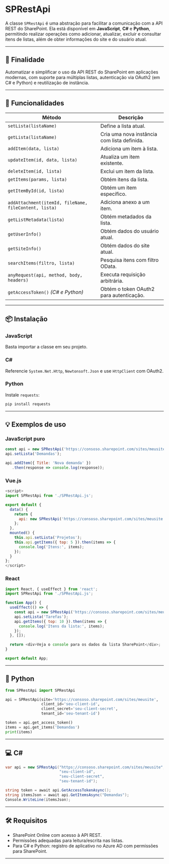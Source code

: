 # SPRestApi

A classe `SPRestApi` é uma abstração para facilitar a comunicação com a API REST do SharePoint. Ela está disponível em **JavaScript**, **C#** e **Python**, permitindo realizar operações como adicionar, atualizar, excluir e consultar itens de listas, além de obter informações do site e do usuário atual.

---

## 📌 Finalidade

Automatizar e simplificar o uso da API REST do SharePoint em aplicações modernas, com suporte para múltiplas listas, autenticação via OAuth2 (em C# e Python) e reutilização de instância.

---

## 🚀 Funcionalidades

| Método | Descrição |
|--------|-----------|
| `setLista(listaName)` | Define a lista atual. |
| `getLista(listaName)` | Cria uma nova instância com lista definida. |
| `addItem(data, lista)` | Adiciona um item à lista. |
| `updateItem(id, data, lista)` | Atualiza um item existente. |
| `deleteItem(id, lista)` | Exclui um item da lista. |
| `getItems(params, lista)` | Obtém itens da lista. |
| `getItemById(id, lista)` | Obtém um item específico. |
| `addAttachment(itemId, fileName, fileContent, lista)` | Adiciona anexo a um item. |
| `getListMetadata(lista)` | Obtém metadados da lista. |
| `getUserInfo()` | Obtém dados do usuário atual. |
| `getSiteInfo()` | Obtém dados do site atual. |
| `searchItems(filtro, lista)` | Pesquisa itens com filtro OData. |
| `anyRequest(api, method, body, headers)` | Executa requisição arbitrária. |
| `getAccessToken()` *(C# e Python)* | Obtém o token OAuth2 para autenticação. |

---

## 📦 Instalação

### JavaScript
Basta importar a classe em seu projeto.

### C#
Referencie `System.Net.Http`, `Newtonsoft.Json` e use `HttpClient` com OAuth2.

### Python
Instale `requests`:
```bash
pip install requests
```

---

## 💡 Exemplos de uso

### JavaScript puro

```javascript
const api = new SPRestApi('https://consoso.sharepoint.com/sites/meusite');
api.setLista('Demandas');

api.addItem({ Title: 'Nova demanda' })
   .then(response => console.log(response));
```

### Vue.js

```javascript
<script>
import SPRestApi from './SPRestApi.js';

export default {
  data() {
    return {
      api: new SPRestApi('https://consoso.sharepoint.com/sites/meusite')
    };
  },
  mounted() {
    this.api.setLista('Projetos');
    this.api.getItems({ top: 5 }).then(items => {
      console.log('Itens:', items);
    });
  }
};
</script>
```

### React

```javascript
import React, { useEffect } from 'react';
import SPRestApi from './SPRestApi.js';

function App() {
  useEffect(() => {
    const api = new SPRestApi('https://consoso.sharepoint.com/sites/meusite');
    api.setLista('Tarefas');
    api.getItems({ top: 10 }).then(items => {
      console.log('Itens da lista:', items);
    });
  }, []);

  return <div>Veja o console para os dados da lista SharePoint</div>;
}

export default App;
```

---

## 🐍 Python

```python
from SPRestApi import SPRestApi

api = SPRestApi(site='https://consoso.sharepoint.com/sites/meusite',
                client_id='seu-client-id',
                client_secret='seu-client-secret',
                tenant_id='seu-tenant-id')

token = api.get_access_token()
items = api.get_items('Demandas')
print(items)
```

---

## 💻 C#

```csharp
var api = new SPRestApi("https://consoso.sharepoint.com/sites/meusite",
                        "seu-client-id",
                        "seu-client-secret",
                        "seu-tenant-id");

string token = await api.GetAccessTokenAsync();
string itemsJson = await api.GetItemsAsync("Demandas");
Console.WriteLine(itemsJson);
```

---

## 🛠️ Requisitos

- SharePoint Online com acesso à API REST.
- Permissões adequadas para leitura/escrita nas listas.
- Para C# e Python: registro de aplicativo no Azure AD com permissões para SharePoint.

---
